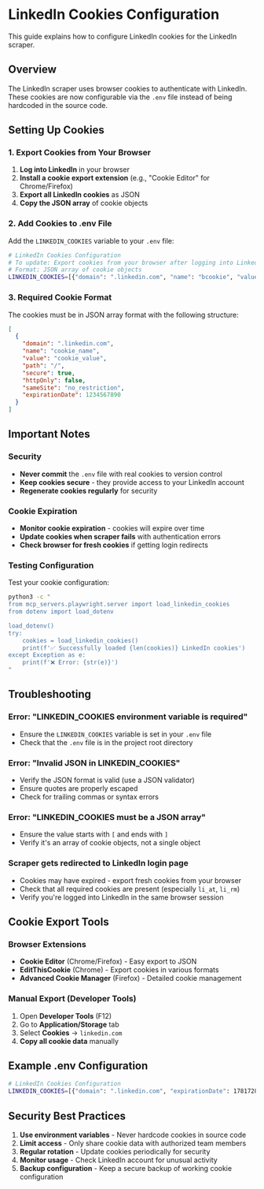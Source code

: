 # LinkedIn Cookies Configuration

This guide explains how to configure LinkedIn cookies for the LinkedIn scraper.

## Overview

The LinkedIn scraper uses browser cookies to authenticate with LinkedIn. These cookies are now configurable via the `.env` file instead of being hardcoded in the source code.

## Setting Up Cookies

### 1. Export Cookies from Your Browser

1. **Log into LinkedIn** in your browser
2. **Install a cookie export extension** (e.g., "Cookie Editor" for Chrome/Firefox)
3. **Export all LinkedIn cookies** as JSON
4. **Copy the JSON array** of cookie objects

### 2. Add Cookies to .env File

Add the `LINKEDIN_COOKIES` variable to your `.env` file:

```bash
# LinkedIn Cookies Configuration
# To update: Export cookies from your browser after logging into LinkedIn
# Format: JSON array of cookie objects
LINKEDIN_COOKIES=[{"domain": ".linkedin.com", "name": "bcookie", "value": "...", ...}, {...}]
```

### 3. Required Cookie Format

The cookies must be in JSON array format with the following structure:

```json
[
  {
    "domain": ".linkedin.com",
    "name": "cookie_name",
    "value": "cookie_value",
    "path": "/",
    "secure": true,
    "httpOnly": false,
    "sameSite": "no_restriction",
    "expirationDate": 1234567890
  }
]
```

## Important Notes

### Security
- **Never commit** the `.env` file with real cookies to version control
- **Keep cookies secure** - they provide access to your LinkedIn account
- **Regenerate cookies regularly** for security

### Cookie Expiration
- **Monitor cookie expiration** - cookies will expire over time
- **Update cookies when scraper fails** with authentication errors
- **Check browser for fresh cookies** if getting login redirects

### Testing Configuration

Test your cookie configuration:

```bash
python3 -c "
from mcp_servers.playwright.server import load_linkedin_cookies
from dotenv import load_dotenv

load_dotenv()
try:
    cookies = load_linkedin_cookies()
    print(f'✅ Successfully loaded {len(cookies)} LinkedIn cookies')
except Exception as e:
    print(f'❌ Error: {str(e)}')
"
```

## Troubleshooting

### Error: "LINKEDIN_COOKIES environment variable is required"
- Ensure the `LINKEDIN_COOKIES` variable is set in your `.env` file
- Check that the `.env` file is in the project root directory

### Error: "Invalid JSON in LINKEDIN_COOKIES"
- Verify the JSON format is valid (use a JSON validator)
- Ensure quotes are properly escaped
- Check for trailing commas or syntax errors

### Error: "LINKEDIN_COOKIES must be a JSON array"
- Ensure the value starts with `[` and ends with `]`
- Verify it's an array of cookie objects, not a single object

### Scraper gets redirected to LinkedIn login page
- Cookies may have expired - export fresh cookies from your browser
- Check that all required cookies are present (especially `li_at`, `li_rm`)
- Verify you're logged into LinkedIn in the same browser session

## Cookie Export Tools

### Browser Extensions
- **Cookie Editor** (Chrome/Firefox) - Easy export to JSON
- **EditThisCookie** (Chrome) - Export cookies in various formats
- **Advanced Cookie Manager** (Firefox) - Detailed cookie management

### Manual Export (Developer Tools)
1. Open **Developer Tools** (F12)
2. Go to **Application/Storage** tab
3. Select **Cookies** → `linkedin.com`
4. **Copy all cookie data** manually

## Example .env Configuration

```bash
# LinkedIn Cookies Configuration
LINKEDIN_COOKIES=[{"domain": ".linkedin.com", "expirationDate": 1781728252.04868, "hostOnly": false, "httpOnly": false, "name": "bcookie", "path": "/", "sameSite": "no_restriction", "secure": true, "session": false, "storeId": "0", "value": "\"v=2&09c343a7-5ea8-41b1-8ba2-53c8f0055dda\""}, {"domain": ".linkedin.com", "name": "li_at", "value": "YOUR_LI_AT_TOKEN_HERE", "path": "/", "secure": true, "httpOnly": true}]
```

## Security Best Practices

1. **Use environment variables** - Never hardcode cookies in source code
2. **Limit access** - Only share cookie data with authorized team members  
3. **Regular rotation** - Update cookies periodically for security
4. **Monitor usage** - Check LinkedIn account for unusual activity
5. **Backup configuration** - Keep a secure backup of working cookie configuration